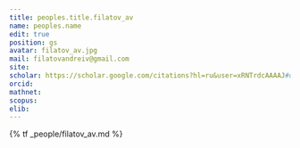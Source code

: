 ```yaml
---
title: peoples.title.filatov_av
name: peoples.name
edit: true
position: gs
avatar: filatov_av.jpg
mail: filatovandreiv@gmail.com
site: 
scholar: https://scholar.google.com/citations?hl=ru&user=xRNTrdcAAAAJ#d=gs_hdr_drw&t=1661782483526
orcid: 
mathnet: 
scopus: 
elib:
---
```


{% tf _people/filatov_av.md %}
